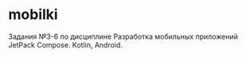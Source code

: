 # mobilki
Задания №3-6 по дисциплине Разработка мобильных приложений
JetPack Compose. Kotlin, Android.
